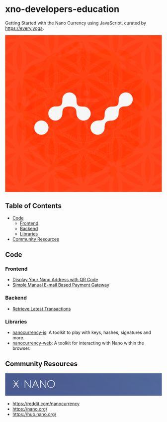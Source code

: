 # xno-developers-education

Getting Started with the Nano Currency using JavaScript, curated by https://every.yoga.

![alt text](readme.png)

## Table of Contents
 - [Code](#code)
   - [Frontend](#frontend)
   - [Backend](#backend)
   - [Libraries](#libraries)
 - [Community Resources](#community-resources)


## Code

### Frontend
- [Display Your Nano Address with QR Code](https://github.com/neil-yoga/nano-qrcode-starter)
- [Simple Manual E-mail Based Payment Gateway](https://github.com/neil-yoga/nano-checkout-vuejs-starter.html) 
### Backend
- [Retrieve Latest Transactions](https://github.com/neil-yoga/nano-backend-pull-example)

### Libraries
- [nanocurrency-js](https://github.com/marvinroger/nanocurrency-js): A toolkit to play with keys, hashes, signatures and more.
- [nanocurrency-web](https://github.com/numsu/nanocurrency-web-js): A toolkit for interacting with Nano within the browser.


## Community Resources
![alt text](xno.png)
- https://reddit.com/nanocurrency
- https://nano.org/
- https://hub.nano.org/
